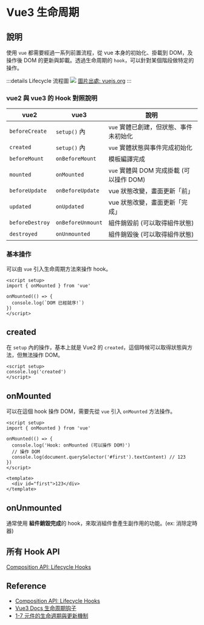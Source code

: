 # Vue3 生命周期

## 說明

使用 `vue` 都需要經過一系列前置流程，從 vue 本身的初始化、掛載到 DOM，及操作後 DOM 的更新與卸載。透過生命周期的 `hook`，可以針對某個階段做特定的操作。

:::details Lifecycle 流程圖
![](/Vue/img/vue3-lifecycle.png)
[圖片出處: vuejs.org](https://vuejs.org/guide/essentials/lifecycle.html#lifecycle-diagram)
:::

### vue2 與 vue3 的 Hook 對照說明

| vue2            | vue3              | 說明                                     |
| --------------- | ----------------- | ---------------------------------------- |
| `beforeCreate`  | `setup()` 內      | `vue` 實體已創建，但狀態、事件未初始化   |
| `created`       | `setup()` 內      | `vue` 實體狀態與事件完成初始化           |
| `beforeMount`   | `onBeforeMount`   | 模板編譯完成                             |
| `mounted`       | `onMounted`       | `vue` 實體與 DOM 完成掛載 (可以操作 DOM) |
| `beforeUpdate`  | `onBeforeUpdate`  | vue 狀態改變，畫面更新「前」             |
| `updated`       | `onUpdated`       | vue 狀態改變，畫面更新「完成」           |
| `beforeDestroy` | `onBeforeUnmount` | 組件銷毀前 (可以取得組件狀態)            |
| `destroyed`     | `onUnmounted`     | 組件銷毀後 (可以取得組件狀態)            |

### 基本操作

可以由 `vue` 引入生命周期方法來操作 hook。

```vue
<script setup>
import { onMounted } from 'vue'

onMounted(() => {
  console.log(`DOM 已經就序!`)
})
</script>
```

## created

在 `setup` 內的操作，基本上就是 Vue2 的 `created`，這個時候可以取得狀態與方法，但無法操作 DOM。

```vue {2}
<script setup>
console.log('created')
</script>
```

## onMounted

可以在這個 hook 操作 DOM，需要先從 `vue` 引入 `onMounted` 方法操作。

```vue {2,4-8}
<script setup>
import { onMounted } from 'vue'

onMounted(() => {
  console.log('Hook: onMounted (可以操作 DOM)')
  // 操作 DOM
  console.log(document.querySelector('#first').textContent) // 123
})
</script>

<template>
  <div id="first">123</div>
</template>
```

## onUnmounted

通常使用 **組件銷毀完成**的 hook，來取消組件會產生副作用的功能。(ex: 消除定時器)

## 所有 Hook API

[Composition API: Lifecycle Hooks]

## Reference

[composition api: lifecycle hooks]: https://vuejs.org/api/composition-api-lifecycle.html

- [Composition API: Lifecycle Hooks]
- [Vue3 Docs 生命周期钩子](https://cn.vuejs.org/guide/essentials/lifecycle.html)
- [1-7 元件的生命週期與更新機制](https://book.vue.tw/CH1/1-7-lifecycle.html)
